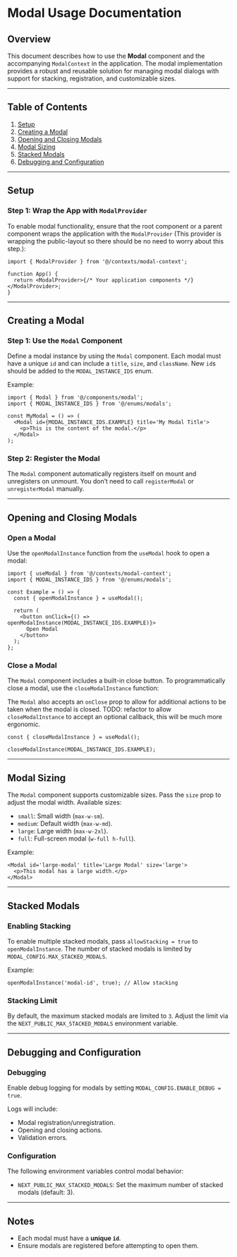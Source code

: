 # Modal Usage Documentation

## Overview

This document describes how to use the **Modal** component and the accompanying `ModalContext` in the application. The modal implementation provides a robust and reusable solution for managing modal dialogs with support for stacking, registration, and customizable sizes.

---

## Table of Contents

1. [Setup](#setup)
2. [Creating a Modal](#creating-a-modal)
3. [Opening and Closing Modals](#opening-and-closing-modals)
4. [Modal Sizing](#modal-sizing)
5. [Stacked Modals](#stacked-modals)
6. [Debugging and Configuration](#debugging-and-configuration)

---

## Setup

### Step 1: Wrap the App with `ModalProvider`

To enable modal functionality, ensure that the root component or a parent component wraps the application with the `ModalProvider` (This provider is wrapping the public-layout so there should be no need to worry about this step.):

```tsx
import { ModalProvider } from '@/contexts/modal-context';

function App() {
  return <ModalProvider>{/* Your application components */}</ModalProvider>;
}
```

---

## Creating a Modal

### Step 1: Use the `Modal` Component

Define a modal instance by using the `Modal` component. Each modal must have a unique `id` and can include a `title`, `size`, and `className`. New `id`s should be added to the `MODAL_INSTANCE_IDS` enum.

Example:

```tsx
import { Modal } from '@/components/modal';
import { MODAL_INSTANCE_IDS } from '@/enums/modals';

const MyModal = () => (
  <Modal id={MODAL_INSTANCE_IDS.EXAMPLE} title='My Modal Title'>
    <p>This is the content of the modal.</p>
  </Modal>
);
```

### Step 2: Register the Modal

The `Modal` component automatically registers itself on mount and unregisters on unmount. You don’t need to call `registerModal` or `unregisterModal` manually.

---

## Opening and Closing Modals

### Open a Modal

Use the `openModalInstance` function from the `useModal` hook to open a modal:

```tsx
import { useModal } from '@/contexts/modal-context';
import { MODAL_INSTANCE_IDS } from '@/enums/modals';

const Example = () => {
  const { openModalInstance } = useModal();

  return (
    <button onClick={() => openModalInstance(MODAL_INSTANCE_IDS.EXAMPLE)}>
      Open Modal
    </button>
  );
};
```

### Close a Modal

The `Modal` component includes a built-in close button. To programmatically close a modal, use the `closeModalInstance` function:

The `Modal` also accepts an `onClose` prop to allow for additional actions to be taken when the modal is closed. TODO: refactor to allow `closeModalInstance` to accept an optional callback, this will be much more ergonomic.

```tsx
const { closeModalInstance } = useModal();

closeModalInstance(MODAL_INSTANCE_IDS.EXAMPLE);
```

---

## Modal Sizing

The `Modal` component supports customizable sizes. Pass the `size` prop to adjust the modal width. Available sizes:

- `small`: Small width (`max-w-sm`).
- `medium`: Default width (`max-w-md`).
- `large`: Large width (`max-w-2xl`).
- `full`: Full-screen modal (`w-full h-full`).

Example:

```tsx
<Modal id='large-modal' title='Large Modal' size='large'>
  <p>This modal has a large width.</p>
</Modal>
```

---

## Stacked Modals

### Enabling Stacking

To enable multiple stacked modals, pass `allowStacking = true` to `openModalInstance`. The number of stacked modals is limited by `MODAL_CONFIG.MAX_STACKED_MODALS`.

Example:

```tsx
openModalInstance('modal-id', true); // Allow stacking
```

### Stacking Limit

By default, the maximum stacked modals are limited to `3`. Adjust the limit via the `NEXT_PUBLIC_MAX_STACKED_MODALS` environment variable.

---

## Debugging and Configuration

### Debugging

Enable debug logging for modals by setting `MODAL_CONFIG.ENABLE_DEBUG = true`.

Logs will include:

- Modal registration/unregistration.
- Opening and closing actions.
- Validation errors.

### Configuration

The following environment variables control modal behavior:

- `NEXT_PUBLIC_MAX_STACKED_MODALS`: Set the maximum number of stacked modals (default: 3).

---

## Notes

- Each modal must have a **unique `id`**.
- Ensure modals are registered before attempting to open them.
